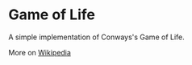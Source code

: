 # Game of Life

A simple implementation of Conways's Game of Life.

More on [Wikipedia](https://en.wikipedia.org/wiki/Conway's_Game_of_Life)

